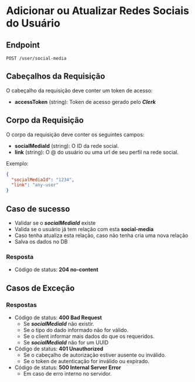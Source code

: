 # Adicionar ou Atualizar Redes Sociais do Usuário

## Endpoint

`POST /user/social-media`

## Cabeçalhos da Requisição

O cabeçalho da requisição deve conter um token de acesso:

- **accessToken** (string): Token de acesso gerado pelo **_Clerk_**

## Corpo da Requisição

O corpo da requisição deve conter os seguintes campos:

- **socialMediaId** (string): O ID da rede social.
- **link** (string): O @ do usuário ou uma url de seu perfil na rede social.

Exemplo:

```json
{
  "socialMediaId": "1234",
  "link": "any-user"
}
```

## Caso de sucesso

- Validar se o **_socialMediaId_** existe
- Valida se o usuário já tem relação com esta **social-media**
- Caso tenha atualiza esta relação, caso não tenha cria uma nova relação
- Salva os dados no DB

### Resposta

- Código de status: **204 no-content**

## Casos de Exceção

### Respostas

- Código de status: **400 Bad Request**
  - Se **_socialMediaId_** não existir.
  - Se o tipo do dado informado não for válido.
  - Se o client informar mais dados do que os requeridos.
  - Se **_socialMediaId_** não for um UUID
- Código de status: **401 Unauthorized**
  - Se o cabeçalho de autorização estiver ausente ou inválido.
  - Se o token de autenticação for inválido ou expirado.
- Código de status: **500 Internal Server Error**
  - Em caso de erro interno no servidor.
